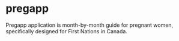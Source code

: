# pregapp

Pregapp application is month-by-month guide for pregnant women, specifically designed for First Nations in Canada.
